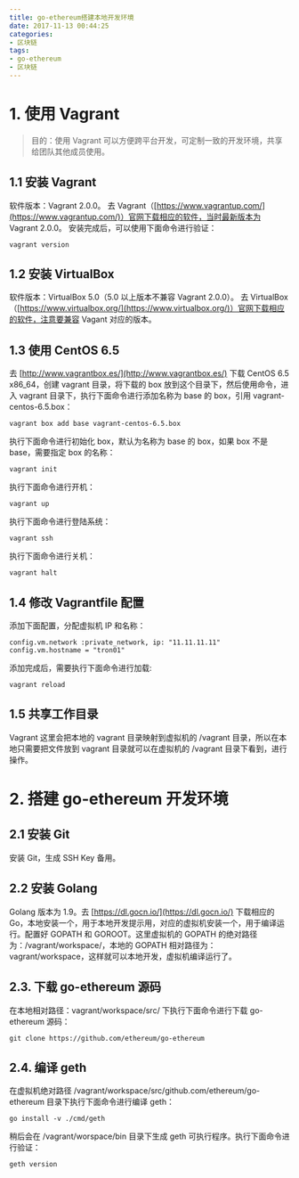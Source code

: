 ```yaml
---
title: go-ethereum搭建本地开发环境
date: 2017-11-13 00:44:25
categories:
- 区块链
tags:
- go-ethereum
- 区块链
---
```

# 1. 使用 Vagrant
> 目的：使用 Vagrant 可以方便跨平台开发，可定制一致的开发环境，共享给团队其他成员使用。

## 1.1 安装 Vagrant
软件版本：Vagrant 2.0.0。
去 Vagrant（[https://www.vagrantup.com/](https://www.vagrantup.com/)）官网下载相应的软件，当时最新版本为 Vagrant 2.0.0。
安装完成后，可以使用下面命令进行验证：
```
vagrant version
```

## 1.2 安装 VirtualBox
软件版本：VirtualBox 5.0（5.0 以上版本不兼容 Vagrant 2.0.0）。
去 VirtualBox（[https://www.virtualbox.org/](https://www.virtualbox.org/)）官网下载相应的软件，注意要兼容 Vagant 对应的版本。

## 1.3 使用 CentOS 6.5
去 [http://www.vagrantbox.es/](http://www.vagrantbox.es/) 下载 CentOS 6.5 x86_64，创建 vagrant 目录，将下载的 box 放到这个目录下，然后使用命令，进入 vagrant 目录下，执行下面命令进行添加名称为 base 的 box，引用 vagrant-centos-6.5.box：
```
vagrant box add base vagrant-centos-6.5.box
```
执行下面命令进行初始化 box，默认为名称为 base 的 box，如果 box 不是 base，需要指定 box 的名称：
```
vagrant init
```
执行下面命令进行开机：
```
vagrant up
```
执行下面命令进行登陆系统：
```
vagrant ssh
```
执行下面命令进行关机：
```
vagrant halt
```

## 1.4 修改 Vagrantfile 配置
添加下面配置，分配虚拟机 IP 和名称：
```
config.vm.network :private_network, ip: "11.11.11.11"
config.vm.hostname = "tron01"
```
添加完成后，需要执行下面命令进行加载:
```
vagrant reload
```

## 1.5 共享工作目录
Vagrant 这里会把本地的 vagrant 目录映射到虚拟机的 /vagrant 目录，所以在本地只需要把文件放到 vagrant 目录就可以在虚拟机的 /vagrant 目录下看到，进行操作。

# 2. 搭建 go-ethereum 开发环境
## 2.1 安装 Git
安装 Git，生成 SSH Key 备用。

## 2.2 安装 Golang
Golang 版本为 1.9。去 [https://dl.gocn.io/](https://dl.gocn.io/) 下载相应的 Go，本地安装一个，用于本地开发提示用，对应的虚拟机安装一个，用于编译运行。配置好 GOPATH 和 GOROOT。这里虚拟机的 GOPATH 的绝对路径为：/vagrant/workspace/，本地的 GOPATH 相对路径为：vagrant/workspace，这样就可以本地开发，虚拟机编译运行了。

## 2.3. 下载 go-ethereum 源码
在本地相对路径：vagrant/workspace/src/ 下执行下面命令进行下载 go-ethereum 源码：
```
git clone https://github.com/ethereum/go-ethereum
```

## 2.4. 编译 geth
在虚拟机绝对路径 /vagrant/workspace/src/github.com/ethereum/go-ethereum 目录下执行下面命令进行编译 geth：
```
go install -v ./cmd/geth
```
稍后会在 /vagrant/worspace/bin 目录下生成 geth 可执行程序。执行下面命令进行验证：
```
geth version
```